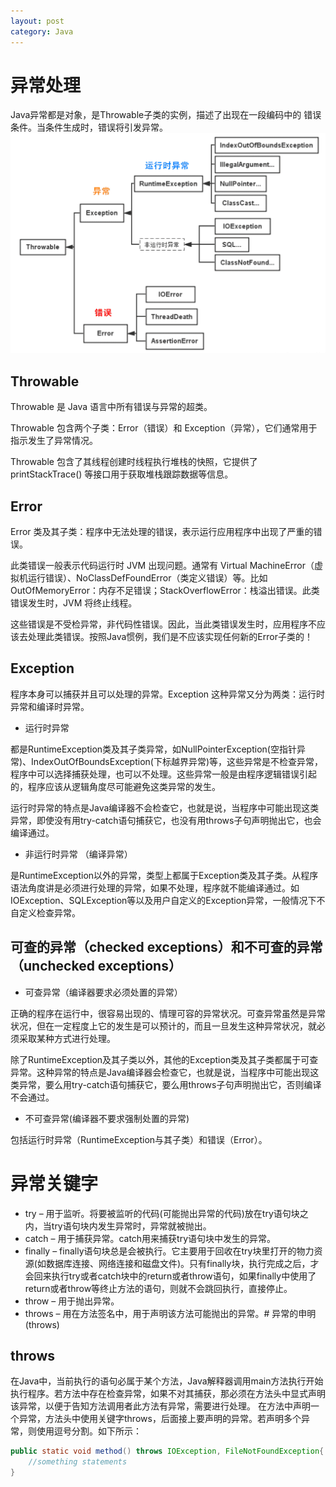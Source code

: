 ```yaml
---
layout: post
category: Java
---
```


# 异常处理
Java异常都是对象，是Throwable子类的实例，描述了出现在一段编码中的 错误条件。当条件生成时，错误将引发异常。
![alt text](../assets/img/Java异常处理.png)

## Throwable
Throwable 是 Java 语言中所有错误与异常的超类。

Throwable 包含两个子类：Error（错误）和 Exception（异常），它们通常用于指示发生了异常情况。

Throwable 包含了其线程创建时线程执行堆栈的快照，它提供了 printStackTrace() 等接口用于获取堆栈跟踪数据等信息。

## Error
Error 类及其子类：程序中无法处理的错误，表示运行应用程序中出现了严重的错误。

此类错误一般表示代码运行时 JVM 出现问题。通常有 Virtual MachineError（虚拟机运行错误）、NoClassDefFoundError（类定义错误）等。比如 OutOfMemoryError：内存不足错误；StackOverflowError：栈溢出错误。此类错误发生时，JVM 将终止线程。

这些错误是不受检异常，非代码性错误。因此，当此类错误发生时，应用程序不应该去处理此类错误。按照Java惯例，我们是不应该实现任何新的Error子类的！

## Exception

程序本身可以捕获并且可以处理的异常。Exception 这种异常又分为两类：运行时异常和编译时异常。

- 运行时异常

都是RuntimeException类及其子类异常，如NullPointerException(空指针异常)、IndexOutOfBoundsException(下标越界异常)等，这些异常是不检查异常，程序中可以选择捕获处理，也可以不处理。这些异常一般是由程序逻辑错误引起的，程序应该从逻辑角度尽可能避免这类异常的发生。

运行时异常的特点是Java编译器不会检查它，也就是说，当程序中可能出现这类异常，即使没有用try-catch语句捕获它，也没有用throws子句声明抛出它，也会编译通过。
- 非运行时异常 （编译异常）

是RuntimeException以外的异常，类型上都属于Exception类及其子类。从程序语法角度讲是必须进行处理的异常，如果不处理，程序就不能编译通过。如IOException、SQLException等以及用户自定义的Exception异常，一般情况下不自定义检查异常。

## 可查的异常（checked exceptions）和不可查的异常（unchecked exceptions）

- 可查异常（编译器要求必须处置的异常）

正确的程序在运行中，很容易出现的、情理可容的异常状况。可查异常虽然是异常状况，但在一定程度上它的发生是可以预计的，而且一旦发生这种异常状况，就必须采取某种方式进行处理。

除了RuntimeException及其子类以外，其他的Exception类及其子类都属于可查异常。这种异常的特点是Java编译器会检查它，也就是说，当程序中可能出现这类异常，要么用try-catch语句捕获它，要么用throws子句声明抛出它，否则编译不会通过。

- 不可查异常(编译器不要求强制处置的异常)

包括运行时异常（RuntimeException与其子类）和错误（Error）。

# 异常关键字
- try – 用于监听。将要被监听的代码(可能抛出异常的代码)放在try语句块之内，当try语句块内发生异常时，异常就被抛出。
- catch – 用于捕获异常。catch用来捕获try语句块中发生的异常。
- finally – finally语句块总是会被执行。它主要用于回收在try块里打开的物力资源(如数据库连接、网络连接和磁盘文件)。只有finally块，执行完成之后，才会回来执行try或者catch块中的return或者throw语句，如果finally中使用了return或者throw等终止方法的语句，则就不会跳回执行，直接停止。
- throw – 用于抛出异常。
- throws – 用在方法签名中，用于声明该方法可能抛出的异常。# 异常的申明(throws)

## throws
在Java中，当前执行的语句必属于某个方法，Java解释器调用main方法执行开始执行程序。若方法中存在检查异常，如果不对其捕获，那必须在方法头中显式声明该异常，以便于告知方法调用者此方法有异常，需要进行处理。 在方法中声明一个异常，方法头中使用关键字throws，后面接上要声明的异常。若声明多个异常，则使用逗号分割。如下所示：
```Java
public static void method() throws IOException, FileNotFoundException{
    //something statements
}
```

